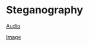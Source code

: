 # Steganography

[Audio](Steganography%206e43ee29d1a941ba96fbbdac81d96589/Audio%2099aa44ff52664c2496435d8cc7c07cf0.md)

[Image](Steganography%206e43ee29d1a941ba96fbbdac81d96589/Image%20b404698322fd468d957f21e909b2d09b.md)